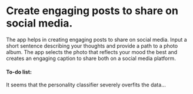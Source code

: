 # Create engaging posts to share on social media.

The app helps in creating engaging posts to share on social media. Input a short sentence describing your  thoughts and provide a path to a photo album. The app selects the photo that reflects your mood the best and creates an engaging caption to share both on a social media platform.

#### To-do list:
It seems that the personality classifier severely overfits the data...
